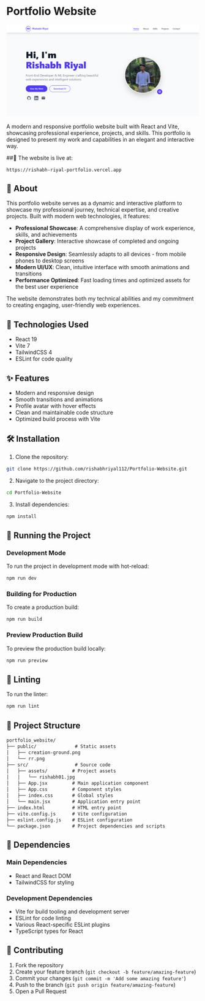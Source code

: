 # Portfolio Website

![Portfolio Website Interface](./public/Interface.png)

A modern and responsive portfolio website built with React and Vite, showcasing professional experience, projects, and skills. This portfolio is designed to present my work and capabilities in an elegant and interactive way.

##🚀 The website is live at:

 ``` 
 https://rishabh-riyal-portfolio.vercel.app
```


## 📌 About

This portfolio website serves as a dynamic and interactive platform to showcase my professional journey, technical expertise, and creative projects. Built with modern web technologies, it features:

- **Professional Showcase**: A comprehensive display of work experience, skills, and achievements
- **Project Gallery**: Interactive showcase of completed and ongoing projects
- **Responsive Design**: Seamlessly adapts to all devices - from mobile phones to desktop screens
- **Modern UI/UX**: Clean, intuitive interface with smooth animations and transitions
- **Performance Optimized**: Fast loading times and optimized assets for the best user experience

The website demonstrates both my technical abilities and my commitment to creating engaging, user-friendly web experiences.

## 🚀 Technologies Used

- React 19
- Vite 7
- TailwindCSS 4
- ESLint for code quality

## ✨ Features

- Modern and responsive design
- Smooth transitions and animations
- Profile avatar with hover effects
- Clean and maintainable code structure
- Optimized build process with Vite

## 🛠️ Installation

1. Clone the repository:
```bash
git clone https://github.com/rishabhriyal112/Portfolio-Website.git
```

2. Navigate to the project directory:
```bash
cd Portfolio-Website
```

3. Install dependencies:
```bash
npm install
```

## 🚦 Running the Project

### Development Mode
To run the project in development mode with hot-reload:
```bash
npm run dev
```

### Building for Production
To create a production build:
```bash
npm run build
```

### Preview Production Build
To preview the production build locally:
```bash
npm run preview
```

## 🧪 Linting
To run the linter:
```bash
npm run lint
```

## 📁 Project Structure

```
portfolio_website/
├── public/              # Static assets
│   ├── creation-ground.png
│   └── rr.png
├── src/                 # Source code
│   ├── assets/         # Project assets
│   │   └── rishabh01.jpg
│   ├── App.jsx         # Main application component
│   ├── App.css         # Component styles
│   ├── index.css       # Global styles
│   └── main.jsx        # Application entry point
├── index.html          # HTML entry point
├── vite.config.js      # Vite configuration
├── eslint.config.js    # ESLint configuration
└── package.json        # Project dependencies and scripts
```

## 🔧 Dependencies

### Main Dependencies
- React and React DOM
- TailwindCSS for styling

### Development Dependencies
- Vite for build tooling and development server
- ESLint for code linting
- Various React-specific ESLint plugins
- TypeScript types for React

## 🤝 Contributing

1. Fork the repository
2. Create your feature branch (`git checkout -b feature/amazing-feature`)
3. Commit your changes (`git commit -m 'Add some amazing feature'`)
4. Push to the branch (`git push origin feature/amazing-feature`)
5. Open a Pull Request

